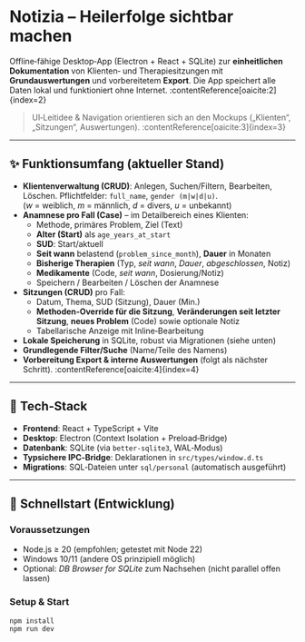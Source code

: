 # Notizia – Heilerfolge sichtbar machen

Offline‑fähige Desktop‑App (Electron + React + SQLite) zur **einheitlichen Dokumentation** von
Klienten‑ und Therapiesitzungen mit **Grundauswertungen** und vorbereitetem **Export**.
Die App speichert alle Daten lokal und funktioniert ohne Internet. :contentReference[oaicite:2]{index=2}

> UI‑Leitidee & Navigation orientieren sich an den Mockups („Klienten“, „Sitzungen“, Auswertungen). :contentReference[oaicite:3]{index=3}

---

## ✨ Funktionsumfang (aktueller Stand)

- **Klientenverwaltung (CRUD)**: Anlegen, Suchen/Filtern, Bearbeiten, Löschen. Pflichtfelder:
  `full_name`, `gender (m|w|d|u)`.  
  (*w* = weiblich, *m* = männlich, *d* = divers, *u* = unbekannt)
- **Anamnese pro Fall (Case)** – im Detailbereich eines Klienten:
  - Methode, primäres Problem, Ziel (Text)
  - **Alter (Start)** als `age_years_at_start`
  - **SUD**: Start/aktuell
  - **Seit wann** belastend (`problem_since_month`), **Dauer** in Monaten
  - **Bisherige Therapien** (Typ, *seit wann*, *Dauer*, *abgeschlossen*, Notiz)
  - **Medikamente** (Code, *seit wann*, Dosierung/Notiz)
  - Speichern / Bearbeiten / Löschen der Anamnese
- **Sitzungen (CRUD)** pro Fall:
  - Datum, Thema, SUD (Sitzung), Dauer (Min.)
  - **Methoden‑Override für die Sitzung**, **Veränderungen seit letzter Sitzung**,
    **neues Problem** (Code) sowie optionale Notiz
  - Tabellarische Anzeige mit Inline‑Bearbeitung
- **Lokale Speicherung** in SQLite, robust via Migrationen (siehe unten)  
- **Grundlegende Filter/Suche** (Name/Teile des Namens)
- **Vorbereitung Export & interne Auswertungen** (folgt als nächster Schritt). :contentReference[oaicite:4]{index=4}

---

## 🧩 Tech‑Stack

- **Frontend**: React + TypeScript + Vite
- **Desktop**: Electron (Context Isolation + Preload‑Bridge)
- **Datenbank**: SQLite (via `better-sqlite3`, WAL‑Modus)
- **Typsichere IPC‑Bridge**: Deklarationen in `src/types/window.d.ts`
- **Migrations**: SQL‑Dateien unter `sql/personal` (automatisch ausgeführt)

---

## 🚀 Schnellstart (Entwicklung)

### Voraussetzungen
- Node.js ≥ 20 (empfohlen; getestet mit Node 22)
- Windows 10/11 (andere OS prinzipiell möglich)
- Optional: *DB Browser for SQLite* zum Nachsehen (nicht parallel offen lassen)

### Setup & Start
```bash
npm install
npm run dev
